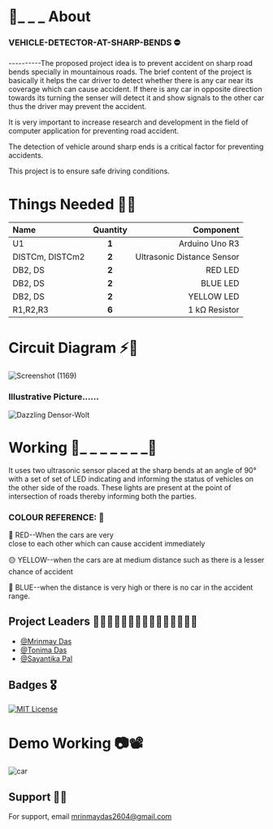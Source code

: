 # 🚗_ _ _  About

### VEHICLE-DETECTOR-AT-SHARP-BENDS   ⛔


----------The proposed project idea is to prevent accident on sharp road bends specially in mountainous roads.
          The brief content of the project is basically it helps
the car driver to detect whether there is any car near its coverage which can cause accident.
          If there is any car in opposite direction towards its turning the senser will detect it and show signals to the other car thus the driver may prevent the accident. 

It is very important to increase research and development in the field of computer application for preventing road accident.

The detection of vehicle around sharp ends is a critical factor for preventing accidents.

This project is to ensure safe driving conditions.


# Things Needed   🔧🔨
| Name |  Quantity  | Component |
|:-----|:--------:|------:|
| U1   | **1** | Arduino Uno R3|
| DISTCm, DISTCm2  |  **2**  |   Ultrasonic Distance Sensor |
| DB2, DS | **2** |   RED LED |
| DB2, DS | **2** |   BLUE LED |
| DB2, DS | **2** |   YELLOW LED  |
| R1,R2,R3 | **6** |   1 kΩ Resistor |

# Circuit Diagram ⚡🔌

![Screenshot (1169)](https://user-images.githubusercontent.com/89240074/229310657-81e34e38-1389-462e-93f0-b31b7c22080e.png)


### Illustrative Picture......
![Dazzling Densor-Wolt](https://user-images.githubusercontent.com/89240074/229310710-5749faba-0945-4e91-a621-96c605230e58.png)


# Working       🚥_ _ _ _ _ _ _🚗

It uses two ultrasonic sensor placed at the sharp bends at an angle of 90° with a set of set of LED indicating and informing the status of vehicles on the other side of the roads. These lights are present at the point of intersection of roads thereby informing both the parties. 
### COLOUR REFERENCE:       🚥

🔴 RED--When the cars are very     
close to each other which can cause accident immediately

🟡 YELLOW--when the cars are at medium distance such as there is a lesser chance of accident

🔵 BLUE--when the distance is very high or there is no car in the accident range.




## Project Leaders    👩🏼‍💻👩🏼‍💻👨🏼‍💻👨🏼‍💻👨🏼‍💻

- [@Mrinmay Das](https://github.com/DON2604)
- [@Tonima Das](https://github.com/tonima26122004)
- [@Sayantika Pal](https://github.com/Sayanti11112003)


## Badges   🎖

[![MIT License](https://img.shields.io/badge/License-MIT-green.svg)](https://choosealicense.com/licenses/mit/)

# Demo Working     📷📽
![car](https://user-images.githubusercontent.com/89240074/229312789-f4cefbe1-fd33-4f70-85dd-5bd85851bb8d.gif)



## Support  🤝🏼

For support, email mrinmaydas2604@gmail.com
